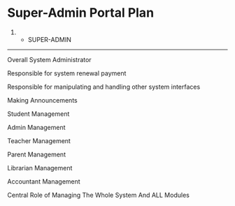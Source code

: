 # Super-Admin Portal Plan

1) - SUPER-ADMIN
---------------------------------------
Overall System Administrator

Responsible for system renewal payment

Responsible for manipulating and handling other system interfaces

Making Announcements

Student Management

Admin Management

Teacher Management

Parent Management

Librarian Management

Accountant Management

Central Role of Managing The Whole System And ALL Modules